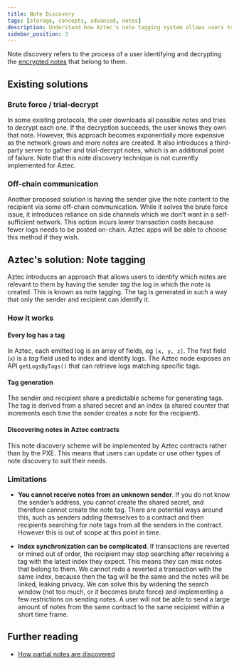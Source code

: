 ```yaml
---
title: Note Discovery
tags: [storage, concepts, advanced, notes]
description: Understand how Aztec's note tagging system allows users to efficiently discover and decrypt notes that belong to them without relying on brute force or off-chain communication.
sidebar_position: 3
---
```


Note discovery refers to the process of a user identifying and decrypting the [encrypted notes](../../storage/notes.md) that belong to them.

## Existing solutions

### Brute force / trial-decrypt

In some existing protocols, the user downloads all possible notes and tries to decrypt each one. If the decryption succeeds, the user knows they own that note. However, this approach becomes exponentially more expensive as the network grows and more notes are created. It also introduces a third-party server to gather and trial-decrypt notes, which is an additional point of failure. Note that this note discovery technique is not currently implemented for Aztec.

### Off-chain communication

Another proposed solution is having the sender give the note content to the recipient via some off-chain communication. While it solves the brute force issue, it introduces reliance on side channels which we don't want in a self-sufficient network. This option incurs lower transaction costs because fewer logs needs to be posted on-chain. Aztec apps will be able to choose this method if they wish.

## Aztec's solution: Note tagging

Aztec introduces an approach that allows users to identify which notes are relevant to them by having the sender _tag_ the log in which the note is created. This is known as note tagging. The tag is generated in such a way that only the sender and recipient can identify it.

### How it works

#### Every log has a tag

In Aztec, each emitted log is an array of fields, eg `[x, y, z]`. The first field (`x`) is a _tag_ field used to index and identify logs. The Aztec node exposes an API `getLogsByTags()` that can retrieve logs matching specific tags.

#### Tag generation

The sender and recipient share a predictable scheme for generating tags. The tag is derived from a shared secret and an index (a shared counter that increments each time the sender creates a note for the recipient).

#### Discovering notes in Aztec contracts

This note discovery scheme will be implemented by Aztec contracts rather than by the PXE. This means that users can update or use other types of note discovery to suit their needs.

### Limitations

- **You cannot receive notes from an unknown sender**. If you do not know the sender’s address, you cannot create the shared secret, and therefore cannot create the note tag. There are potential ways around this, such as senders adding themselves to a contract and then recipients searching for note tags from all the senders in the contract. However this is out of scope at this point in time.

- **Index synchronization can be complicated**. If transactions are reverted or mined out of order, the recipient may stop searching after receiving a tag with the latest index they expect. This means they can miss notes that belong to them. We cannot redo a reverted a transaction with the same index, because then the tag will be the same and the notes will be linked, leaking privacy. We can solve this by widening the search window (not too much, or it becomes brute force) and implementing a few restrictions on sending notes. A user will not be able to send a large amount of notes from the same contract to the same recipient within a short time frame.

## Further reading

- [How partial notes are discovered](./partial_notes.md#note-discovery)
